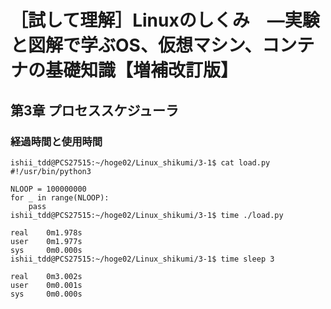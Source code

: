 
# ［試して理解］Linuxのしくみ　―実験と図解で学ぶOS、仮想マシン、コンテナの基礎知識【増補改訂版】

## 第3章 プロセススケジューラ

### 経過時間と使用時間

```
ishii_tdd@PCS27515:~/hoge02/Linux_shikumi/3-1$ cat load.py
#!/usr/bin/python3

NLOOP = 100000000
for _ in range(NLOOP):
    pass
ishii_tdd@PCS27515:~/hoge02/Linux_shikumi/3-1$ time ./load.py

real    0m1.978s
user    0m1.977s
sys     0m0.000s
ishii_tdd@PCS27515:~/hoge02/Linux_shikumi/3-1$ time sleep 3

real    0m3.002s
user    0m0.001s
sys     0m0.000s
```




